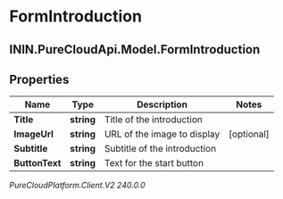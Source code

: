# FormIntroduction

## ININ.PureCloudApi.Model.FormIntroduction

## Properties

|Name | Type | Description | Notes|
|------------ | ------------- | ------------- | -------------|
| **Title** | **string** | Title of the introduction | |
| **ImageUrl** | **string** | URL of the image to display | [optional] |
| **Subtitle** | **string** | Subtitle of the introduction | |
| **ButtonText** | **string** | Text for the start button | |



_PureCloudPlatform.Client.V2 240.0.0_
